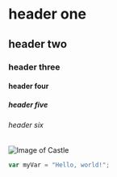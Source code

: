 # header one
## header two
### header three
#### header four
##### header five
###### header six

![Image of Castle](https://img.freepik.com/free-psd/castle-house-isolated-transparent-background_191095-26786.jpg?t=st=1739082655~exp=1739086255~hmac=de79f29d6a277e5a946c9a4881f3cd6e6fc72709e3bd6e478e3f2dd91717230b&w=740)

``` javascript
var myVar = "Hello, world!";
```
